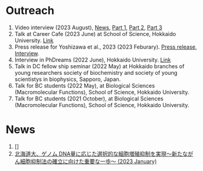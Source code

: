 Outreach
======

1. Video interview (2023 August), [News](https://life.sci.hokudai.ac.jp/fa/topic/14971), [Part 1](https://youtu.be/j4A5rCevcNQ), [Part 2](https://youtu.be/iCG-EvZCh5g), [Part 3](https://youtu.be/LLPNMBkg6KU)
1. Talk at Career Cafe (2023 June) at School of Science, Hokkaido University. [Link](https://www2.sci.hokudai.ac.jp/article/15718)
1. Press release for Yoshizawa et al., 2023 (2023 Feburary). [Press release](https://www.hokudai.ac.jp/news/pdf/230127_pr.pdf), [Interview](https://life.sci.hokudai.ac.jp/like-macromolecule/article/2057).
1. Interview in PhDreams (2022 June), Hokkaido University. [Link](https://phdiscover.jp/phd/article/1431)
1. Talk in DC fellow ship seminar (2022 May) at Hokkaido branches of young researchers society of biochemistry and society of young scientistys in biophysics, Sapporo, Japan.
1. Talk for BC students (2022 May), at Biological Sciences (Macromolecular Functions), School of Science, Hokkaido University.
1. Talk for BC students (2021 October), at Biological Sciences (Macromolecular Functions), School of Science, Hokkaido University.


News
======

1. []
1. [北海道大、ゲノム DNA量に応じた選択的な細胞増殖抑制を実現～新たながん細胞抑制法の確立に向けた重要な一歩～ (2023 January)](https://bio.nikkeibp.co.jp/atcl/release/23/01/27/15683/)
